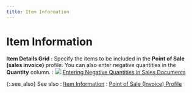 ```yaml
---
title: Item Information
---
```


# Item Information


**Item Details Grid**
: Specify the items to be included in the **Point 
 of Sale** **(sales invoice)** profile.  You can also enter negative quantities in the **Quantity** column.
: ![]({{site.pos_baseurl}}/img/lens.gif) [Entering  Negative Quantities in Sales Documents]({{site.sp_chm}}/sales-docs/docs-profile/contents/item-info/details/add-kits/entering_negative_quantities_in_sales_documents.html)


{:.see_also}
See also
: [Item  Information]({{site.pos_baseurl}}/misc/item_details_iten_info_pos_docs_content.html)
: [Point  of Sale (Invoice) Profile]({{site.pos_baseurl}}/pos-trans/create-pos-doc/pos-si-profile/pos-create-si/profile/the_point_of_sales_invoice_profile.html)
